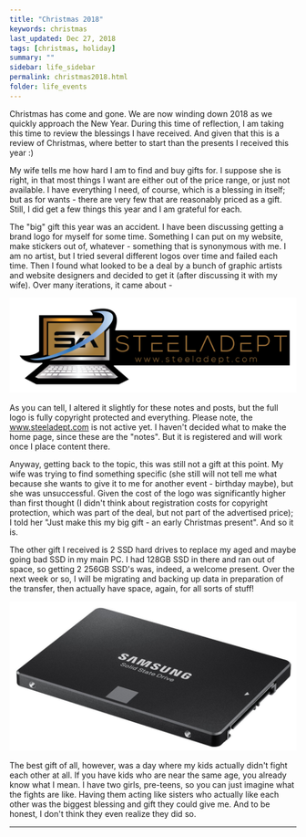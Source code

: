 ```yaml
---
title: "Christmas 2018"
keywords: christmas
last_updated: Dec 27, 2018
tags: [christmas, holiday]
summary: ""
sidebar: life_sidebar
permalink: christmas2018.html
folder: life_events
---
```


Christmas has come and gone.  We are now winding down 2018 as we quickly approach the New Year.  During this time of reflection, I am taking this time to review the blessings I have received.  And given that this is a review of Christmas, where better to start than the presents I received this year :)

My wife tells me how hard I am to find and buy gifts for. I suppose she is right, in that most things I want are either out of the price range, or just not available. I have everything I need, of course, which is a blessing in itself; but as for wants - there are very few that are reasonably priced as a gift.  Still, I did get a few things this year and I am grateful for each.

The "big" gift this year was an accident.  I have been discussing getting a brand logo for myself for some time.  Something I can put on my website, make stickers out of, whatever - something that is synonymous with me.  I am no artist, but I tried several different logos over time and failed each time.  Then I found what looked to be a deal by a bunch of graphic artists and website designers and decided to get it (after discussing it with my wife).  Over many iterations, it came about -

![alt text:  Steeladept Logo][salogo]

As you can tell, I altered it slightly for these notes and posts, but the full logo is fully copyright protected and everything. Please note, the www.steeladept.com is not active yet.  I haven't decided what to make the home page, since these are the "notes". But it is registered and will work once I place content there.

Anyway, getting back to the topic, this was still not a gift at this point. My wife was trying to find something specific (she still will not tell me what because she wants to give it to me for another event - birthday maybe), but she was unsuccessful.  Given the cost of the logo was significantly higher than first thought (I didn't think about registration costs for copyright protection, which was part of the deal, but not part of the advertised price); I told her "Just make this my big gift - an early Christmas present".  And so it is.

The other gift I received is 2 SSD hard drives to replace my aged and maybe going bad SSD in my main PC.  I had 128GB SSD in there and ran out of space, so getting 2 256GB SSD's was, indeed, a welcome present.  Over the next week or so, I will be migrating and backing up data in preparation of the transfer, then actually have space, again, for all sorts of stuff!

![alt text:  Samsung SSD][ssd]

The best gift of all, however, was a day where my kids actually didn't fight each other at all. If you have kids who are near the same age, you already know what I mean. I have two girls, pre-teens, so you can just imagine what the fights are like. Having them acting like sisters who actually like each other was the biggest blessing and gift they could give me.  And to be honest, I don't think they even realize they did so.

---
[salogo]:  images/SteeladeptFF-01.png "Steeladept Logo"
[ssd]:  images/Samsung-EVO-256GB-SSD.jpg "Samsung SSD"